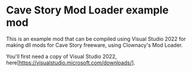 # Cave Story Mod Loader example mod
This is an example mod that can be compiled using Visual Studio 2022 for making dll mods for Cave Story freeware, using Clownacy's Mod Loader.

You'll first need a copy of Visual Studio 2022, here[https://visualstudio.microsoft.com/downloads/].
